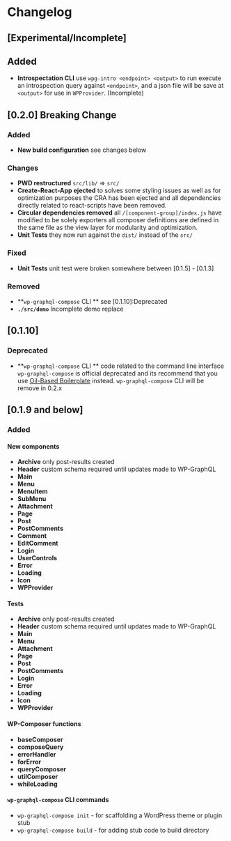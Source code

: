 # Changelog

## [Experimental/Incomplete]
## Added
- **Introspectation CLI** use `wpg-intro <endpoint> <output>` to run execute an introspection query against `<endpoint>`, and a json file will be save at `<output>` for use in `WPProvider`. (Incomplete)

## [0.2.0] Breaking Change
### Added
- **New build configuration** see changes below

### Changes
- **PWD restructured** `src/lib/` => `src/`
- **Create-React-App ejected** to solves some styling issues as well as for optimization purposes the CRA has been ejected and all dependencies directly related to react-scripts have been removed.
- **Circular dependencies removed** all `/[component-group]/index.js` have modified to be solely exporters all composer definitions are defined in the same file as the view layer for modularity and optimization.
- **Unit Tests** they now run against the `dist/` instead of the `src/`

### Fixed
- **Unit Tests** unit test were broken somewhere between [0.1.5] - [0.1.3]

### Removed
- **`wp-graphql-compose` CLI ** see [0.1.10]:Deprecated
- **`./src/demo`** Incomplete demo replace

## [0.1.10]
### Deprecated
- **`wp-graphql-compose` CLI ** code related to the command line interface `wp-graphql-compose` is official deprecated and its recommend that you use [Oil-Based Boilerplate](https://github.com/kidunot89/oil-based-boilerplate) instead. `wp-graphql-compose` CLI will be remove in 0.2.x

## [0.1.9 and below]
### Added

#### New components 
- **Archive** only post-results created
- **Header** custom schema required until updates made to WP-GraphQL
- **Main**
- **Menu**
- **MenuItem**
- **SubMenu**
- **Attachment** 
- **Page**
- **Post**
- **PostComments**
- **Comment**
- **EditComment**
- **Login**
- **UserControls**
- **Error**
- **Loading**
- **Icon**
- **WPProvider**

#### Tests
- **Archive** only post-results created
- **Header** custom schema required until updates made to WP-GraphQL
- **Main**
- **Menu**
- **Attachment** 
- **Page**
- **Post**
- **PostComments**
- **Login**
- **Error**
- **Loading**
- **Icon**
- **WPProvider**

#### WP-Composer functions
- **baseComposer**
- **composeQuery**
- **errorHandler**
- **forError**
- **queryComposer**
- **utilComposer**
- **whileLoading**

#### `wp-graphql-compose` CLI commands
- `wp-graphql-compose init` - for scaffolding a WordPress theme or plugin stub
- `wp-graphql-compose build` - for adding stub code to build directory
